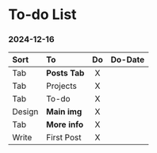 # To-do List
### 2024-12-16
|Sort|To|Do|Do-Date|
|:-|:-|:-:|-:|
|Tab|**Posts Tab**|X||
|Tab|Projects|X||
|Tab|To-do|X||
|Design|**Main img**|X||
|Tab|**More info**|X||
|Write|First Post|X||